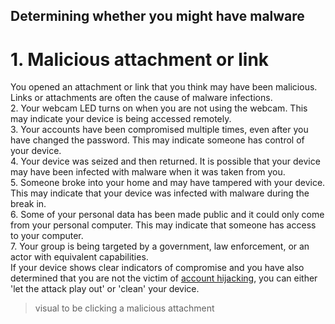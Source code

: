 ## Determining whether you might have malware
# 1. Malicious attachment or link
You opened an attachment or link that you think may have been malicious. Links or attachments are often the cause of malware infections.
<br>
2. Your webcam LED turns on when you are not using the webcam. This may indicate your device is being accessed remotely.
<br>
3. Your accounts have been compromised multiple times, even after you have changed the password. This may indicate someone has control of your device.
<br>
4. Your device was seized and then returned. It is possible that your device may have been infected with malware when it was taken from you.
<br>
5. Someone broke into your home and may have tampered with your device. This may indicate that your device was infected with malware during the break in.
<br>
6. Some of your personal data has been made public and it could only come from your personal computer. This may indicate that someone has access to your computer.
<br>
7. Your group is being targeted by a government, law enforcement, or an actor with equivalent capabilities.
<br>
If your device shows clear indicators of compromise and you have also determined that you are not the victim of [account hijacking](en/topics/practice-1-emergencies/2-account-hijacked/1-1-intro.md), you can either 'let the attack play out' or 'clean' your device.

> visual to be clicking a malicious attachment
